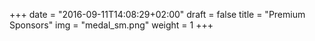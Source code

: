+++
date = "2016-09-11T14:08:29+02:00"
draft = false
title = "Premium Sponsors"
img = "medal_sm.png"
weight = 1
+++
